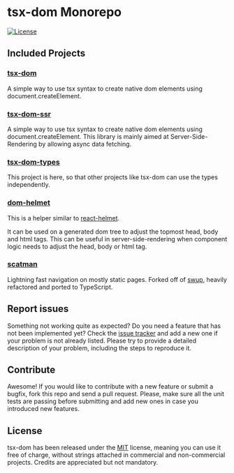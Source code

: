 # tsx-dom Monorepo

[![License](https://img.shields.io/badge/License-MIT-blue.svg)](https://github.com/Lusito/tsx-dom/blob/master/LICENSE)

## Included Projects

### [tsx-dom](https://github.com/Lusito/tsx-dom/tree/master/packages/tsx-dom)

A simple way to use tsx syntax to create native dom elements using document.createElement.


### [tsx-dom-ssr](https://github.com/Lusito/tsx-dom/tree/master/packages/tsx-dom-ssr)

A simple way to use tsx syntax to create native dom elements using document.createElement.
This library is mainly aimed at Server-Side-Rendering by allowing async data fetching.

### [tsx-dom-types](https://github.com/Lusito/tsx-dom/tree/master/packages/tsx-dom)

This project is here, so that other projects like tsx-dom can use the types independently.

### [dom-helmet](https://github.com/Lusito/tsx-dom/tree/master/packages/dom-helmet)

This is a helper similar to [react-helmet](https://github.com/nfl/react-helmet).

It can be used on a generated dom tree to adjust the topmost head, body and html tags.
This can be useful in server-side-rendering when component logic needs to adjust the head, body or html tag.

### [scatman](https://github.com/Lusito/tsx-dom/tree/master/packages/scatman)

Lightning fast navigation on mostly static pages. Forked off of [swup](https://github.com/swup/swup), heavily refactored and ported to TypeScript.

## Report issues

Something not working quite as expected? Do you need a feature that has not been implemented yet? Check the [issue tracker](https://github.com/Lusito/tsx-dom/issues) and add a new one if your problem is not already listed. Please try to provide a detailed description of your problem, including the steps to reproduce it.

## Contribute

Awesome! If you would like to contribute with a new feature or submit a bugfix, fork this repo and send a pull request. Please, make sure all the unit tests are passing before submitting and add new ones in case you introduced new features.

## License

tsx-dom has been released under the [MIT](https://github.com/Lusito/tsx-dom/blob/master/LICENSE) license, meaning you
can use it free of charge, without strings attached in commercial and non-commercial projects. Credits are appreciated but not mandatory.
